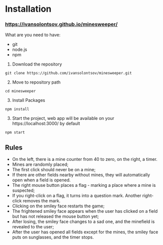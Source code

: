 # Installation
### https://ivansolontsov.github.io/minesweeper/
What are you need to have:
* git
* node.js
* npm


1. Download the repository
```
git clone https://github.com/ivansolontsov/minesweeper.git
```
2. Move to repository path
```
cd minesweeper
```
3. Install Packages
```
npm install
```

3. Start the project, web app will be available on your https://localhost:3000/ by default
```
npm start
```

## Rules

* On the left, there is a mine counter from 40 to zero, on the right, a timer.
* Mines are randomly placed;
* The first click should never be on a mine;
* If there are other fields nearby without mines, they will automatically open when a field is opened.
* The right mouse button places a flag - marking a place where a mine is suspected;
* If you right-click on a flag, it turns into a question mark. Another right-click removes the mark.
* Clicking on the smiley face restarts the game;
* The frightened smiley face appears when the user has clicked on a field but has not released the mouse button yet;
* After losing, the smiley face changes to a sad one, and the minefield is revealed to the user;
* After the user has opened all fields except for the mines, the smiley face puts on sunglasses, and the timer stops.
